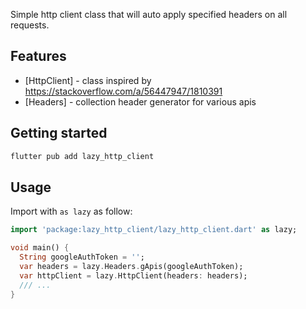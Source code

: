 Simple http client class that will auto apply specified headers on all requests.

## Features

- [HttpClient] - class inspired by https://stackoverflow.com/a/56447947/1810391
- [Headers] - collection header generator for various apis

## Getting started

```sh
flutter pub add lazy_http_client
```

## Usage

Import with `as lazy` as follow:

```dart
import 'package:lazy_http_client/lazy_http_client.dart' as lazy;

void main() {
  String googleAuthToken = '';
  var headers = lazy.Headers.gApis(googleAuthToken);
  var httpClient = lazy.HttpClient(headers: headers);
  /// ...
}
```
